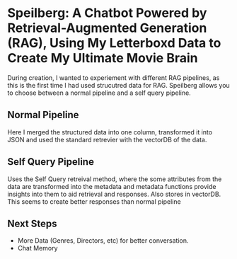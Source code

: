 # Speilberg: A Chatbot Powered by Retrieval-Augmented Generation (RAG), Using My Letterboxd Data to Create My Ultimate Movie Brain #

During creation, I wanted to experiement with different RAG pipelines, as this is the first time I had used strucutred data for RAG. Speilberg allows you to choose between a normal pipeline and a self query pipeline.
## Normal Pipeline ##
Here I merged the structured data into one column, transformed it into JSON and used the standard retrevier with the vectorDB of the data. 

## Self Query Pipeline ##
Uses the Self Query retreival method, where the some attributes from the data are transformed into the metadata and metadata functions provide insights into them to aid retrieval and responses. Also stores in vectorDB.
This seems to create better responses than normal pipeline

## Next Steps ##
* More Data (Genres, Directors, etc) for better conversation.
* Chat Memory
